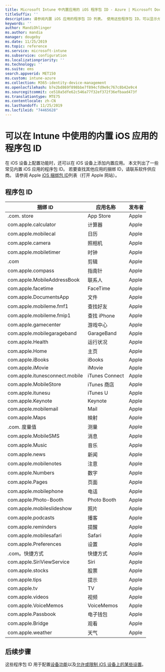 ```yaml
---
title: Microsoft Intune 中内置应用的 iOS 程序包 ID - Azure | Microsoft Docs
titleSuffix: ''
description: 请参阅内置 iOS 应用的程序包 ID 列表。 使用这些程序包 ID，可以显示允许 Microsoft Intune 中的设备配置文件和策略中的应用。
keywords: ''
author: MandiOhlinger
ms.author: mandia
manager: dougeby
ms.date: 11/25/2019
ms.topic: reference
ms.service: microsoft-intune
ms.subservice: configuration
ms.localizationpriority: ''
ms.technology: ''
ms.suite: ems
search.appverid: MET150
ms.custom: intune-azure
ms.collection: M365-identity-device-management
ms.openlocfilehash: b7e2bd869f898bbe7f894cfd9e9c767c8b42e9c4
ms.sourcegitcommit: ce518a5dfe62c546a77f32ef372f36efbaad473f
ms.translationtype: MTE75
ms.contentlocale: zh-CN
ms.lasthandoff: 11/25/2019
ms.locfileid: "74465628"
---
```

# <a name="bundle-ids-for-built-in-ios-apps-you-can-use-in-intune"></a>可以在 Intune 中使用的内置 iOS 应用的程序包 ID

在 iOS 设备上配置功能时，还可以在 iOS 设备上添加内置应用。 本文列出了一些常见内置 iOS 应用的程序包 ID。 若要查找其他应用的捆绑 ID，请联系软件供应商。 请参阅 Apple [iOS 捆绑包 ID](https://support.apple.com/guide/mdm/ios-bundle-ids-mdm90f60c1ce/web)列表（打开 Apple 网站）。

## <a name="bundle-ids"></a>程序包 ID

| 捆绑 ID                   | 应用名称     | 发布者 |
|-----------------------------|--------------|-----------|
| .com. store             | App Store    | Apple     |
| com.apple.calculator        | 计算器   | Apple     |
| com.apple.mobilecal         | 日历     | Apple     |
| com.apple.camera            | 照相机       | Apple     |
| com.apple.mobiletimer       | 时钟        | Apple     |
| .com             | 剪辑        | Apple     |
| com.apple.compass           | 指南针      | Apple     |
| com.apple.MobileAddressBook | 联系人     | Apple     |
| com.apple.facetime          | FaceTime     | Apple     |
| com.apple.DocumentsApp      | 文件        | Apple     |
| com.apple.mobileme.fmf1     | 查找好友 | Apple     |
| com.apple.mobileme.fmip1    | 查找 iPhone  | Apple     |
| com.apple.gamecenter        | 游戏中心  | Apple     |
| com.apple.mobilegarageband  | GarageBand   | Apple     |
| com.apple.Health            | 运行状况       | Apple     |
| com.apple.Home              | 主页         | Apple     |
| com.apple.iBooks            | iBooks       | Apple     |
| com.apple.iMovie            | iMovie       | Apple     |
| com.apple.itunesconnect.mobile | iTunes Connect | Apple |
| com.apple.MobileStore       | iTunes 商店 | Apple     |
| com.apple.itunesu           | iTunes U     | Apple     |
| com.apple.Keynote           | Keynote      | Apple     |
| com.apple.mobilemail        | Mail         | Apple     |
| com.apple.Maps              | 映射         | Apple     |
| .com. 度量值           | 测量      | Apple     |
| com.apple.MobileSMS         | 消息     | Apple     |
| com.apple.Music             | 音乐        | Apple     |
| com.apple.news              | 新闻         | Apple     |
| com.apple.mobilenotes       | 注意        | Apple     |
| com.apple.Numbers           | 数字      | Apple     |
| com.apple.Pages             | 页面        | Apple     |
| com.apple.mobilephone       | 电话        | Apple     |
| com.apple.Photo-Booth       | Photo Booth  | Apple     |
| com.apple.mobileslideshow   | 照片       | Apple     |
| com.apple.podcasts          | 播客     | Apple     |
| com.apple.reminders         | 提醒    | Apple     |
| com.apple.mobilesafari      | Safari       | Apple     |
| com.apple.Preferences       | 设置     | Apple     |
| .com。快捷方式         | 快捷方式    | Apple     |
| com.apple.SiriViewService   | Siri         | Apple     |
| com.apple.stocks            | 股票       | Apple     |
| com.apple.tips              | 提示         | Apple     |
| com.apple.tv                | TV           | Apple     |
| com.apple.videos            | 视频       | Apple     |
| com.apple.VoiceMemos        | VoiceMemos   | Apple     |
| com.apple.Passbook          | 电子钱包       | Apple     |
| com.apple.Bridge            | 观看        | Apple     |
| com.apple.weather           | 天气      | Apple     |      

## <a name="next-steps"></a>后续步骤

这些程序包 ID 用于配置[设备功能](ios-device-features-settings.md)以及[允许或限制 iOS 设备上的某些设置](device-restrictions-ios.md)。
